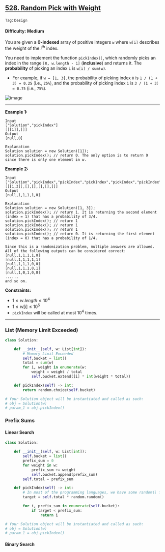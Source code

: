 ## [528. Random Pick with Weight](https://leetcode.com/problems/random-pick-with-weight)

```Tag```: ```Design```

#### Difficulty: Medium

You are given a __0-indexed__ array of positive integers ```w``` where ```w[i]``` describes the weight of the $i^{th}$ index.

You need to implement the function ```pickIndex()```, which randomly picks an index in the range ```[0, w.length - 1]``` (__inclusive__) and returns it. The __probability__ of picking an index ```i``` is ```w[i] / sum(w)```.

- For example, if ```w = [1, 3]```, the probability of picking index ```0``` is ```1 / (1 + 3) = 0.25``` (i.e., ```25%```), and the probability of picking index ```1``` is ```3 / (1 + 3) = 0.75``` (i.e., ```75%```).

![image](https://github.com/quananhle/Python/assets/35042430/c712da7d-2d11-4750-95e7-7bf3bb2d4c7c)

---

__Example 1:__
```
Input
["Solution","pickIndex"]
[[[1]],[]]
Output
[null,0]

Explanation
Solution solution = new Solution([1]);
solution.pickIndex(); // return 0. The only option is to return 0 since there is only one element in w.
```

__Example 2:__
```
Input
["Solution","pickIndex","pickIndex","pickIndex","pickIndex","pickIndex"]
[[[1,3]],[],[],[],[],[]]
Output
[null,1,1,1,1,0]

Explanation
Solution solution = new Solution([1, 3]);
solution.pickIndex(); // return 1. It is returning the second element (index = 1) that has a probability of 3/4.
solution.pickIndex(); // return 1
solution.pickIndex(); // return 1
solution.pickIndex(); // return 1
solution.pickIndex(); // return 0. It is returning the first element (index = 0) that has a probability of 1/4.

Since this is a randomization problem, multiple answers are allowed.
All of the following outputs can be considered correct:
[null,1,1,1,1,0]
[null,1,1,1,1,1]
[null,1,1,1,0,0]
[null,1,1,1,0,1]
[null,1,0,1,0,0]
......
and so on.
```

__Constraints:__

- $1 \le w.length \le 10^4$
- $1 \le w[i] \le 10^5$
- ```pickIndex``` will be called at most $10^4$ times.

---

### List (Memory Limit Exceeded)

```Python
class Solution:

    def __init__(self, w: List[int]):
        # Memory Limit Exceeded
        self.bucket = list()
        total = sum(w)
        for i, weight in enumerate(w:
            weight = weight / total
            self.bucket.extend([i] * int(weight * total))

    def pickIndex(self) -> int:
        return random.choice(self.bucket)

# Your Solution object will be instantiated and called as such:
# obj = Solution(w)
# param_1 = obj.pickIndex()
```

### Prefix Sums

#### Linear Search

```Python
class Solution:

    def __init__(self, w: List[int]):
        self.bucket = list()
        prefix_sum = 0
        for weight in w:
            prefix_sum += weight
            self.bucket.append(prefix_sum)
        self.total = prefix_sum

    def pickIndex(self) -> int:
        # In most of the programming languages, we have some random() function that generates a random value between 0 and 1.
        target = self.total * random.random()

        for i, prefix_sum in enumerate(self.bucket):
            if target < prefix_sum:
                return i

# Your Solution object will be instantiated and called as such:
# obj = Solution(w)
# param_1 = obj.pickIndex()
```

#### Binary Search

```Python

```

